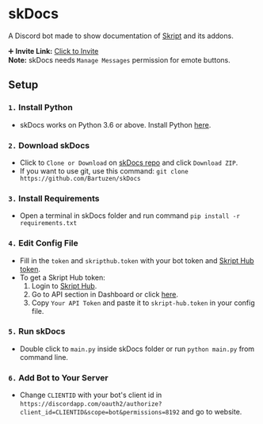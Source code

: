# skDocs
A Discord bot made to show documentation of [Skript](https://github.com/SkriptLang/Skript) and its addons.

➕ **Invite Link:** [Click to Invite](https://discordapp.com/oauth2/authorize?client_id=487688501018624041&scope=bot&permissions=8192)  
**Note:** skDocs needs `Manage Messages` permission for emote buttons.


## Setup

### `1.` Install Python
* skDocs works on Python 3.6 or above. Install Python [here](https://www.python.org).

### `2.` Download skDocs
* Click to `Clone or Download` on [skDocs repo](https://github.com/Bartuzen/skDocs) and click `Download ZIP`.
* If you want to use git, use this command: `git clone https://github.com/Bartuzen/skDocs`

### `3.` Install Requirements
* Open a terminal in skDocs folder and run command `pip install -r requirements.txt`

### `4.` Edit Config File
* Fill in the `token` and `skripthub.token` with your bot token and [Skript Hub token](https://skripthub.net/dashboard/api).
* To get a Skript Hub token:
  1. Login to [Skript Hub](https://skripthub.net).
  2. Go to API section in Dashboard or click [here](https://skripthub.net/dashboard/api/).
  3. Copy `Your API Token` and paste it to `skript-hub.token` in your config file.

### `5.` Run skDocs
* Double click to `main.py` inside skDocs folder or run `python main.py` from command line.

### `6.` Add Bot to Your Server
* Change `CLIENTID` with your bot's client id in `https://discordapp.com/oauth2/authorize?client_id=CLIENTID&scope=bot&permissions=8192` and go to website.